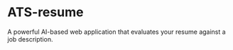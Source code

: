 # ATS-resume
A powerful AI-based web application that evaluates your resume against a job description.
